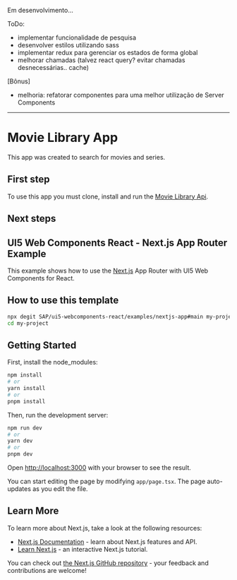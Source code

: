 Em desenvolvimento...

ToDo:
- implementar funcionalidade de pesquisa
- desenvolver estilos utilizando sass
- implementar redux para gerenciar os estados de forma global
- melhorar chamadas (talvez react query? evitar chamadas desnecessárias.. cache)

[Bônus]
- melhoria: refatorar componentes para uma melhor utilização de Server Components

---

# Movie Library App

This app was created to search for movies and series.

## First step

To use this app you must clone, install and run the [Movie Library Api](https://github.com/guilhermelaureano/movie-library-api).

## Next steps

## UI5 Web Components React - Next.js App Router Example

This example shows how to use the [Next.js](https://nextjs.org/) App Router with UI5 Web Components for React.

## How to use this template

```bash
npx degit SAP/ui5-webcomponents-react/examples/nextjs-app#main my-project
cd my-project
```

## Getting Started

First, install the node_modules:

```bash
npm install
# or
yarn install
# or
pnpm install
```

Then, run the development server:

```bash
npm run dev
# or
yarn dev
# or
pnpm dev
```

Open [http://localhost:3000](http://localhost:3000) with your browser to see the result.

You can start editing the page by modifying `app/page.tsx`. The page auto-updates as you edit the file.

## Learn More

To learn more about Next.js, take a look at the following resources:

- [Next.js Documentation](https://nextjs.org/docs) - learn about Next.js features and API.
- [Learn Next.js](https://nextjs.org/learn) - an interactive Next.js tutorial.

You can check out [the Next.js GitHub repository](https://github.com/vercel/next.js/) - your feedback and contributions are welcome!

